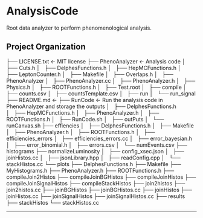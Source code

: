 # AnalysisCode
Root data analyzer to perform phenomenological analysis.  

Project Organization
------------

├── LICENSE.txt                            <- MIT license 
├── PhenoAnalyzer                          <- Analysis code
│   ├── Cuts.h
│   ├── DelphesFunctions.h
│   ├── HepMCFunctions.h
│   ├── LeptonCounter.h
│   ├── Makefile
│   ├── Overlaps.h
│   ├── PhenoAnalyzer
│   ├── PhenoAnalyzer.cc
│   ├── PhenoAnalyzer.h
│   ├── Physics.h
│   ├── ROOTFunctions.h
│   ├── Test.root
│   ├── compile
│   ├── counts.csv
│   ├── countsTemplate.csv
│   ├── run
│   └── run_signal
├── README.md                              <- 
├── RunCode                                <- Run the analysis code in PhenoAnalyzer and storage the outputs
│   ├── DelphesFunctions.h         
│   ├── HepMCFunctions.h
│   ├── PhenoAnalyzer.h
│   ├── ROOTFunctions.h
│   ├── RunCode.sh
│   ├── outPuts
│   └── runCanvas.sh
├── effiencies
│   ├── DelphesFunctions.h
│   ├── Makefile
│   ├── PhenoAnalyzer.h
│   ├── ROOTFunctions.h
│   ├── efficiencies_errors
│   ├── efficiencies_errors.cc
│   ├── error_bayesian.h
│   ├── error_binomial.h
│   ├── errors.csv
│   └── numEvents.csv
├── histograms
├── normalizeLuminosity
│   ├── config_xsec.json
│   ├── joinHistos.cc
│   ├── jsonLibrary.hpp
│   ├── readConfig.cpp
│   └── stackHistos.cc
└── plots
    ├── DelphesFunctions.h
    ├── Makefile
    ├── MyHistograms.h
    ├── PhenoAnalyzer.h
    ├── ROOTFunctions.h
    ├── compileJoin2Histos
    ├── compileJoinBGHistos
    ├── compileJoinHistos
    ├── compileJoinSignalHistos
    ├── compileStackHistos
    ├── join2histos
    ├── join2histos.cc
    ├── joinBGHistos
    ├── joinBGHistos.cc
    ├── joinHistos
    ├── joinHistos.cc
    ├── joinSignalHistos
    ├── joinSignalHistos.cc
    ├── results
    ├── stackHistos
    └── stackHistos.cc
    
--------
